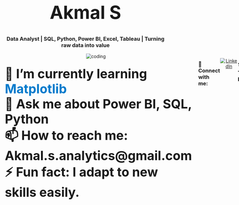 <h1 align="center" style="font-size: 4em; font-weight: bold;">Akmal S</h1>
<h3 align="center">Data Analyst | SQL, Python, Power BI, Excel, Tableau | Turning raw data into value</h3>
  <div style="flex-shrink: 0; margin-left: -30px;">
    <img align="right" alt="coding" width="250" src="https://user-images.githubusercontent.com/74038190/212749447-bfb7e725-6987-49d9-ae85-2015e3e7cc41.gif" />
  </div>
</div>
<div style="display: flex; justify-content: space-between; align-items: flex-start;">
  <div style="flex: 1; padding-right: 20px;">
    <ul style="list-style: none; padding-left: 0; font-size: 2.8em; font-weight: bold;">
      <li>🌱 I’m currently learning <span style="color: #007acc;">Matplotlib</span></li>
      <li>💬 Ask me about Power BI, SQL, Python</li>
      <li>📫 How to reach me: Akmal.s.analytics@gmail.com</li>
      <li>⚡ Fun fact: I adapt to new skills easily.</li>
    </ul>
  </div>








<br/><br/>

---

<br/>

### 🔗 Connect with me:

<p align="center">
  <a href="https://www.linkedin.com/in/akmal-s-" target="blank">
    <img src="https://raw.githubusercontent.com/rahuldkjain/github-profile-readme-generator/master/src/images/icons/Social/linked-in-alt.svg" alt="LinkedIn" height="30" width="40" />
  </a>
</p>

---

### 🛠️ Tools & Technologies I Work With:

<p align="center">
  <img src="https://raw.githubusercontent.com/devicons/devicon/master/icons/mysql/mysql-original-wordmark.svg" width="50" height="50" alt="SQL"/> &nbsp;&nbsp;&nbsp;
  <img src="https://img.icons8.com/color/50/power-bi.png" width="50" height="50" alt="Power BI"/> &nbsp;&nbsp;&nbsp;
  <img src="https://img.icons8.com/color/50/microsoft-excel-2019--v1.png" width="50" height="50" alt="Excel"/>
</p>
<p align="center">
  <img src="https://img.icons8.com/color/50/tableau-software.png" width="50" height="50" alt="Tableau"/> &nbsp;&nbsp;&nbsp;
  <img src="https://raw.githubusercontent.com/devicons/devicon/master/icons/python/python-original.svg" width="50" height="50" alt="Python"/> &nbsp;&nbsp;&nbsp;
  <img src="https://raw.githubusercontent.com/devicons/devicon/master/icons/numpy/numpy-original.svg" width="50" height="50" alt="NumPy"/>
</p>
<p align="center">
  <img src="https://raw.githubusercontent.com/devicons/devicon/master/icons/pandas/pandas-original.svg" width="50" height="50" alt="Pandas"/> &nbsp;&nbsp;&nbsp;
  <img src="https://matplotlib.org/_static/images/logo2.svg" width="50" height="50" alt="Matplotlib"/>
</p>
